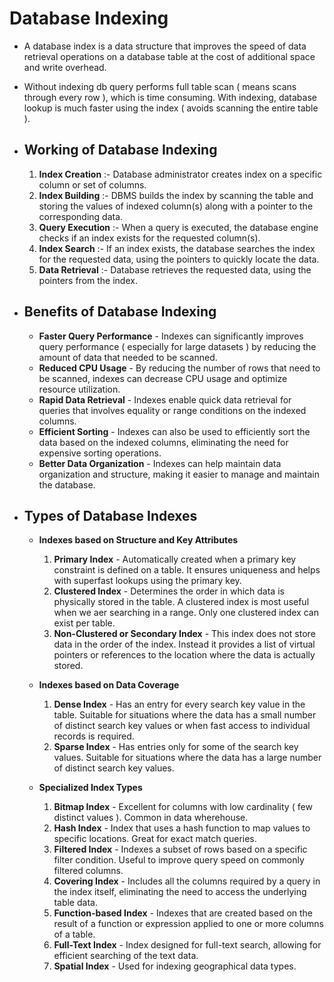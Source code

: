# Database Indexing
- A database index is a data structure that improves the speed of data retrieval operations on a database table at the cost of additional space and write overhead.
- Without indexing db query performs full table scan ( means scans through every row ), which is time consuming. With indexing, database lookup is much faster using the index ( avoids scanning the entire table ).
- ## Working of Database Indexing
	1. **Index Creation** :- Database administrator creates index on a specific column or set of columns.
	2. **Index Building** :- DBMS builds the index by scanning the table and storing the values of indexed column(s) along with a pointer to the corresponding data.
	3. **Query Execution** :- When a query is executed, the database engine checks if an index exists for the requested column(s).
	4. **Index Search** :- If an index exists, the database searches the index for the requested data, using the pointers to quickly locate the data.
	5. **Data Retrieval** :- Database retrieves the requested data, using the pointers from the index.

- ## Benefits of Database Indexing
	- **Faster Query Performance** - Indexes can significantly improves query performance ( especially for large datasets ) by reducing the amount of data that needed to be scanned.
	- **Reduced CPU Usage** - By reducing the number of rows that need to be scanned, indexes can decrease CPU usage and optimize resource utilization.
	- **Rapid Data Retrieval** - Indexes enable quick data retrieval for queries that involves equality or range conditions on the indexed columns.
	- **Efficient Sorting** - Indexes can also be used to efficiently sort the data based on the indexed columns, eliminating the need for expensive sorting operations.
	- **Better Data Organization** - Indexes can help maintain data organization and structure, making it easier to manage and maintain the database.

- ## Types of Database Indexes
	- **Indexes based on Structure and Key Attributes**
		1. **Primary Index** - Automatically created when a primary key constraint is defined on a table. It ensures uniqueness and helps with superfast lookups using the primary key.
		2. **Clustered Index** - Determines the order in which data is physically stored in the table. A clustered index is most useful when we aer searching in a range. Only one clustered index can exist per table.
		3. **Non-Clustered or Secondary Index** - This index does not store data in the order of the index. Instead it provides a list of virtual pointers or references to the location where the data is actually stored.
	
	- **Indexes based on Data Coverage**
		1. **Dense Index** - Has an entry for every search key value in the table. Suitable for situations where the data has a small number of distinct search key values or when fast access to individual records is required.
		2. **Sparse Index** - Has entries only for some of the search key values. Suitable for situations where the data has a large number of distinct search key values.
	
	- **Specialized Index Types**
		1. **Bitmap Index** - Excellent for columns with low cardinality ( few distinct values ). Common in data wherehouse.
		2. **Hash Index** - Index that uses a hash function to map values to specific locations. Great for exact match queries.
		3. **Filtered Index** - Indexes a subset of rows based on a specific filter condition. Useful to improve query speed on commonly filtered columns.
		4. **Covering Index** - Includes all the columns required by a query in the index itself, eliminating the need to access the underlying table data.
		5. **Function-based Index** - Indexes that are created based on the result of a function or expression applied to one or more columns of a table.
		6. **Full-Text Index** - Index designed for full-text search, allowing for efficient searching of the text data.
		7. **Spatial Index** - Used for indexing geographical data types.
